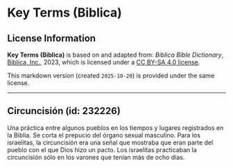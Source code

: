 # Key Terms (Biblica)

## License Information

**Key Terms (Biblica)** is based on and adapted from: _Biblica Bible Dictionary_, [Biblica, Inc.](https://www.biblica.com/), 2023, which is licensed under a [CC BY-SA 4.0 license](https://creativecommons.org/licenses/by-sa/4.0/legalcode.en).

This markdown version (created `2025-10-20`) is provided under the same license.



--------------------------------

## Circuncisión (id: 232226)

Una práctica entre algunos pueblos en los tiempos y lugares registrados en la Biblia. Se corta el prepucio del órgano sexual masculino. Para los israelitas, la circuncisión era una señal que mostraba que eran parte del pueblo con el que Dios hizo un pacto. Los israelitas practicaban la circuncisión sólo en los varones que tenían más de ocho días.


